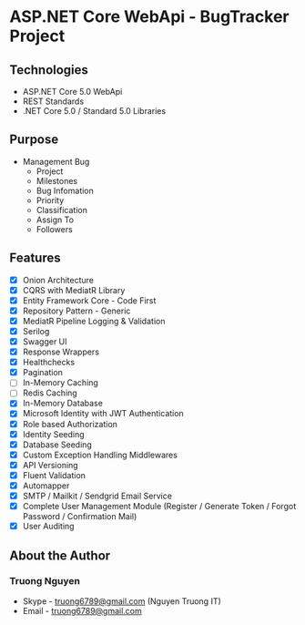  # ASP.NET Core WebApi - BugTracker Project

 ## Technologies
- ASP.NET Core 5.0 WebApi
- REST Standards
- .NET Core 5.0 / Standard 5.0 Libraries
## Purpose
- Management Bug 
	- Project
	- Milestones
	- Bug Infomation
	- Priority
	- Classification
	- Assign To
	- Followers
## Features
- [x] Onion Architecture
- [x] CQRS with MediatR Library
- [x] Entity Framework Core - Code First
- [x] Repository Pattern - Generic
- [x] MediatR Pipeline Logging & Validation
- [x] Serilog
- [x] Swagger UI
- [x] Response Wrappers
- [x] Healthchecks
- [x] Pagination
- [ ] In-Memory Caching
- [ ] Redis Caching
- [x] In-Memory Database
- [x] Microsoft Identity with JWT Authentication
- [x] Role based Authorization
- [x] Identity Seeding
- [x] Database Seeding
- [x] Custom Exception Handling Middlewares
- [x] API Versioning
- [x] Fluent Validation
- [x] Automapper
- [x] SMTP / Mailkit / Sendgrid Email Service
- [x] Complete User Management Module (Register / Generate Token / Forgot Password / Confirmation Mail)
- [x] User Auditing

## About the Author
### Truong Nguyen
- Skype - truong6789@gmail.com (Nguyen Truong IT)
- Email - truong6789@gmail.com